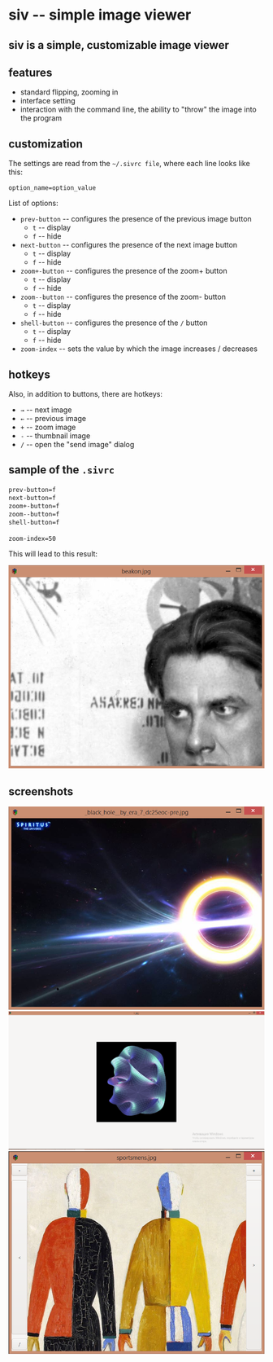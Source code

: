 # siv -- simple image viewer
## siv is a simple, customizable image viewer

## features
+ standard flipping, zooming in
+ interface setting
+ interaction with the command line, the ability to "throw" the image into the program

## customization
The settings are read from the `~/.sivrc file`, where each line looks like this:

```
option_name=option_value
```

List of options:
+ `prev-button` -- configures the presence of the previous image button
  + `t` -- display
  + `f` -- hide
+ `next-button` -- configures the presence of the next image button
  + `t` -- display
  + `f` -- hide
+ `zoom+-button` --  configures the presence of the zoom+ button
  + `t` -- display
  + `f` -- hide
+ `zoom--button` -- configures the presence of the zoom- button
  + `t` -- display
  + `f` -- hide
+ `shell-button` -- configures the presence of the `/` button  
  + `t` -- display
  + `f` -- hide
+ `zoom-index` -- sets the value by which the image increases / decreases  

## hotkeys
Also, in addition to buttons, there are hotkeys:

+ `→` -- next image
+ `←` -- previous image
+ `+` -- zoom image
+ `-` -- thumbnail image
+ `/` -- open the "send image" dialog

## sample of the `.sivrc`
```
prev-button=f
next-button=f
zoom+-button=f
zoom--button=f
shell-button=f

zoom-index=50
```
This will lead to this result:

![](no_code/sample.png)

## screenshots
![](no_code/scr1.png)
![](no_code/scr2.png)
![](no_code/scr3.png)
